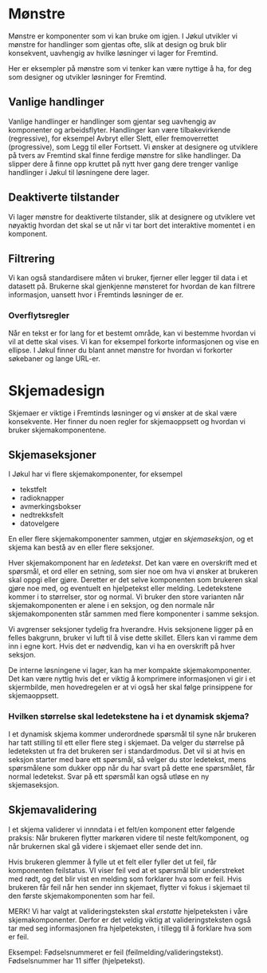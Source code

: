 # Mønstre
Mønstre er komponenter som vi kan bruke om igjen. I Jøkul utvikler vi mønstre for handlinger som gjentas ofte, slik at design og bruk blir konsekvent, uavhengig av hvilke løsninger vi lager for Fremtind.

Her er eksempler på mønstre som vi tenker kan være nyttige å ha, for deg som designer og utvikler løsninger for Fremtind.

## Vanlige handlinger
Vanlige handlinger er handlinger som gjentar seg uavhengig av komponenter og arbeidsflyter. Handlinger kan være tilbakevirkende (regressive), for eksempel Avbryt eller Slett, eller fremoverrettet (progressive), som Legg til eller Fortsett.
Vi ønsker at designere og utviklere på tvers av Fremtind skal finne ferdige mønstre for slike handlinger. Da slipper dere å finne opp kruttet på nytt hver gang dere trenger vanlige handlinger i Jøkul til løsningene dere lager.

## Deaktiverte tilstander
Vi lager mønstre for deaktiverte tilstander, slik at designere og utviklere vet nøyaktig hvordan det skal se ut når vi tar bort det interaktive momentet i en komponent.

## Filtrering
Vi kan også standardisere måten vi bruker, fjerner eller legger til data i et datasett på. Brukerne skal gjenkjenne mønsteret for  hvordan de kan filtrere informasjon, uansett hvor i Fremtinds løsninger de er.

### Overflytsregler
Når en tekst er for lang for et bestemt område, kan vi bestemme hvordan vi vil at dette skal vises. Vi kan for eksempel forkorte informasjonen og vise en ellipse. I Jøkul finner du blant annet mønstre for hvordan vi forkorter søkebaner og lange URL-er.

# Skjemadesign
Skjemaer er viktige i Fremtinds løsninger og vi ønsker at de skal være konsekvente. Her finner du noen regler for skjemaoppsett og hvordan vi bruker skjemakomponentene.

## Skjemaseksjoner
I Jøkul har vi flere skjemakomponenter, for eksempel
- tekstfelt
- radioknapper
- avmerkingsbokser
- nedtrekksfelt
- datovelgere

En eller flere skjemakomponenter sammen, utgjør en _skjemaseksjon_, og et skjema kan bestå av en eller flere seksjoner. 

Hver skjemakomponent har en _ledetekst_. Det kan være en overskrift med et spørsmål, et ord eller en setning, som sier noe om hva vi ønsker at brukeren skal oppgi eller gjøre. Deretter er det selve komponenten som brukeren skal gjøre noe med, og eventuelt en hjelpetekst eller melding. Ledetekstene kommer i to størrelser, stor og normal. Vi bruker den store varianten når skjemakomponenten er alene i en seksjon, og den normale når skjemakomponenten står sammen med flere komponenter i samme seksjon.

Vi avgrenser seksjoner tydelig fra hverandre. Hvis seksjonene ligger på en felles bakgrunn, bruker vi luft til å vise dette skillet. Ellers kan vi ramme dem inn i  egne kort. Hvis det er nødvendig, kan vi ha en overskrift på hver seksjon.

De interne løsningene vi lager, kan ha mer kompakte skjemakomponenter. Det kan være nyttig hvis det er viktig å komprimere informasjonen vi gir i et skjermbilde, men hovedregelen er at vi også her skal følge prinsippene for skjemaoppsett.

### Hvilken størrelse skal ledetekstene ha i et dynamisk skjema?
I et dynamisk skjema kommer underordnede spørsmål til syne når brukeren har tatt stilling til ett eller flere steg i skjemaet. Da velger du størrelse på ledeteksten ut fra det brukeren ser i standardmodus. Det vil si at hvis en seksjon starter med bare ett spørsmål, så velger du stor ledetekst, mens spørsmålene som dukker opp når du har svart på dette ene spørsmålet, får normal ledetekst. Svar på ett spørsmål kan også utløse en ny skjemaseksjon. 

## Skjemavalidering
I et skjema validerer vi innndata i et felt/en komponent etter følgende praksis: Når brukeren flytter markøren videre til neste felt/komponent, og når brukernen skal gå videre i skjemaet eller sende det inn. 

Hvis brukeren glemmer å  fylle ut et felt eller fyller det ut feil, får komponenten feilstatus. VI viser feil ved at et spørsmål blir understreket med rødt, og det blir vist en melding som forklarer hva som er feil. Hvis brukeren får feil når hen sender inn skjemaet, flytter vi fokus i skjemaet til den første skjemakomponenten som har feil.

MERK! Vi har valgt at valideringsteksten skal _erstatte_ hjelpeteksten i våre skjemakomponenter. Derfor er det veldig viktig at valideringsteksten også tar med seg informasjonen fra hjelpeteksten, i tillegg til å forklare hva som er feil.

Eksempel: Fødselsnummeret er feil (feilmelding/valideringstekst). Fødselsnummer har 11 siffer (hjelpetekst). 
